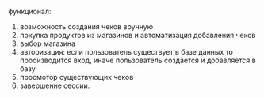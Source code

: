 функционал:
1) возможность создания чеков вручную
2) покупка продуктов из магазинов и автоматизация добавления чеков
3) выбор магазина
4) авторизация: если пользователь существует в базе данных то прооизводится вход, иначе пользователь создается и добавляется в базу
5) просмотор существующих чеков
6) завершение сессии.
